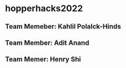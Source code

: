 # hopperhacks2022


## Team Memeber: Kahlil Polalck-Hinds
## Team Member: Adit Anand
## Team Memer: Henry Shi
